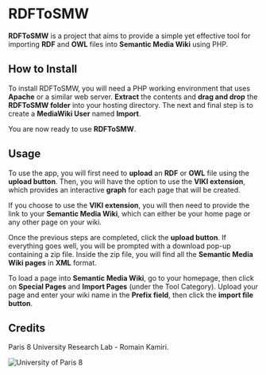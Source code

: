 # RDFToSMW

**RDFToSMW** is a project that aims to provide a simple yet effective tool for importing **RDF** and **OWL** files into **Semantic Media Wiki** using PHP.

## How to Install

To install RDFToSMW, you will need a PHP working environment that uses **Apache** or a similar web server. **Extract** the contents and **drag and drop** the **RDFToSMW folder** into your hosting directory. The next and final step is to create a **MediaWiki User** named **Import**.

You are now ready to use **RDFToSMW**.

## Usage

To use the app, you will first need to **upload** an **RDF** or **OWL** file using the **upload button**. Then, you will have the option to use the **VIKI extension**, which provides an interactive **graph** for each page that will be created.

If you choose to use the **VIKI extension**, you will then need to provide the link to your **Semantic Media Wiki**, which can either be your home page or any other page on your wiki.

Once the previous steps are completed, click the **upload button**. If everything goes well, you will be prompted with a download pop-up containing a zip file. Inside the zip file, you will find all the **Semantic Media Wiki pages** in **XML** format.

To load a page into **Semantic Media Wiki**, go to your homepage, then click on **Special Pages** and **Import Pages** (under the Tool Category). Upload your page and enter your wiki name in the **Prefix field**, then click the **import file button**.

## Credits

Paris 8 University Research Lab - Romain Kamiri.

![University of Paris 8](https://www.lesdechargeurs.fr/sites/default/files/styles/large/public/partenaires/logo/logo_partenaire-8.jpg?itok=UdRb1xWE)
